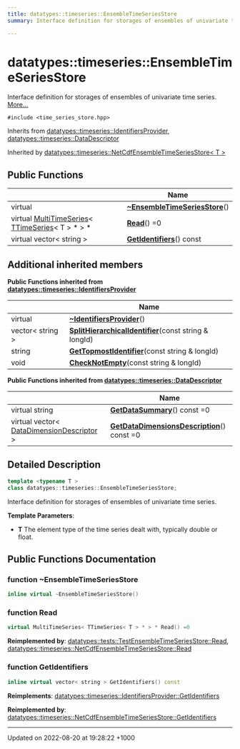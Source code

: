```yaml
---
title: datatypes::timeseries::EnsembleTimeSeriesStore
summary: Interface definition for storages of ensembles of univariate time series. 

---
```


# datatypes::timeseries::EnsembleTimeSeriesStore



Interface definition for storages of ensembles of univariate time series.  [More...](#detailed-description)


`#include <time_series_store.hpp>`

Inherits from [datatypes::timeseries::IdentifiersProvider](/uchronia-ts-doc/cpp/Classes/classdatatypes_1_1timeseries_1_1IdentifiersProvider/), [datatypes::timeseries::DataDescriptor](/uchronia-ts-doc/cpp/Classes/classdatatypes_1_1timeseries_1_1DataDescriptor/)

Inherited by [datatypes::timeseries::NetCdfEnsembleTimeSeriesStore< T >](/uchronia-ts-doc/cpp/Classes/classdatatypes_1_1timeseries_1_1NetCdfEnsembleTimeSeriesStore/)

## Public Functions

|                | Name           |
| -------------- | -------------- |
| virtual | **[~EnsembleTimeSeriesStore](/uchronia-ts-doc/cpp/Classes/classdatatypes_1_1timeseries_1_1EnsembleTimeSeriesStore/#function-~ensembletimeseriesstore)**() |
| virtual [MultiTimeSeries](/uchronia-ts-doc/cpp/Classes/classdatatypes_1_1timeseries_1_1MultiTimeSeries/)< [TTimeSeries](/uchronia-ts-doc/cpp/Classes/classdatatypes_1_1timeseries_1_1TTimeSeries/)< T > * > * | **[Read](/uchronia-ts-doc/cpp/Classes/classdatatypes_1_1timeseries_1_1EnsembleTimeSeriesStore/#function-read)**() =0 |
| virtual vector< string > | **[GetIdentifiers](/uchronia-ts-doc/cpp/Classes/classdatatypes_1_1timeseries_1_1EnsembleTimeSeriesStore/#function-getidentifiers)**() const |

## Additional inherited members

**Public Functions inherited from [datatypes::timeseries::IdentifiersProvider](/uchronia-ts-doc/cpp/Classes/classdatatypes_1_1timeseries_1_1IdentifiersProvider/)**

|                | Name           |
| -------------- | -------------- |
| virtual | **[~IdentifiersProvider](/uchronia-ts-doc/cpp/Classes/classdatatypes_1_1timeseries_1_1IdentifiersProvider/#function-~identifiersprovider)**() |
| vector< string > | **[SplitHierarchicalIdentifier](/uchronia-ts-doc/cpp/Classes/classdatatypes_1_1timeseries_1_1IdentifiersProvider/#function-splithierarchicalidentifier)**(const string & longId) |
| string | **[GetTopmostIdentifier](/uchronia-ts-doc/cpp/Classes/classdatatypes_1_1timeseries_1_1IdentifiersProvider/#function-gettopmostidentifier)**(const string & longId) |
| void | **[CheckNotEmpty](/uchronia-ts-doc/cpp/Classes/classdatatypes_1_1timeseries_1_1IdentifiersProvider/#function-checknotempty)**(const string & longId) |

**Public Functions inherited from [datatypes::timeseries::DataDescriptor](/uchronia-ts-doc/cpp/Classes/classdatatypes_1_1timeseries_1_1DataDescriptor/)**

|                | Name           |
| -------------- | -------------- |
| virtual string | **[GetDataSummary](/uchronia-ts-doc/cpp/Classes/classdatatypes_1_1timeseries_1_1DataDescriptor/#function-getdatasummary)**() const =0 |
| virtual vector< [DataDimensionDescriptor](/uchronia-ts-doc/cpp/Classes/classdatatypes_1_1timeseries_1_1DataDimensionDescriptor/) > | **[GetDataDimensionsDescription](/uchronia-ts-doc/cpp/Classes/classdatatypes_1_1timeseries_1_1DataDescriptor/#function-getdatadimensionsdescription)**() const =0 |


## Detailed Description

```cpp
template <typename T >
class datatypes::timeseries::EnsembleTimeSeriesStore;
```

Interface definition for storages of ensembles of univariate time series. 

**Template Parameters**: 

  * **T** The element type of the time series dealt with, typically double or float. 

## Public Functions Documentation

### function ~EnsembleTimeSeriesStore

```cpp
inline virtual ~EnsembleTimeSeriesStore()
```


### function Read

```cpp
virtual MultiTimeSeries< TTimeSeries< T > * > * Read() =0
```


**Reimplemented by**: [datatypes::tests::TestEnsembleTimeSeriesStore::Read](/uchronia-ts-doc/cpp/Classes/classdatatypes_1_1tests_1_1TestEnsembleTimeSeriesStore/#function-read), [datatypes::timeseries::NetCdfEnsembleTimeSeriesStore::Read](/uchronia-ts-doc/cpp/Classes/classdatatypes_1_1timeseries_1_1NetCdfEnsembleTimeSeriesStore/#function-read)


### function GetIdentifiers

```cpp
inline virtual vector< string > GetIdentifiers() const
```


**Reimplements**: [datatypes::timeseries::IdentifiersProvider::GetIdentifiers](/uchronia-ts-doc/cpp/Classes/classdatatypes_1_1timeseries_1_1IdentifiersProvider/#function-getidentifiers)


**Reimplemented by**: [datatypes::timeseries::NetCdfEnsembleTimeSeriesStore::GetIdentifiers](/uchronia-ts-doc/cpp/Classes/classdatatypes_1_1timeseries_1_1NetCdfEnsembleTimeSeriesStore/#function-getidentifiers)


-------------------------------

Updated on 2022-08-20 at 19:28:22 +1000